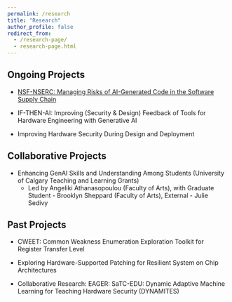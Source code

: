 ```yaml
---
permalink: /research
title: "Research"
author_profile: false
redirect_from: 
  - /research-page/
  - research-page.html
---
```


## Ongoing Projects
- [NSF-NSERC: Managing Risks of AI-Generated Code in the Software Supply Chain](https://sites.google.com/nyu.edu/nsf2341206/)


- IF-THEN-AI: Improving (Security & Design) Feedback of Tools for Hardware Engineering with Generative AI


- Improving Hardware Security During Design and Deployment 

## Collaborative Projects
- Enhancing GenAI Skills and Understanding Among Students (University of Calgary Teaching and Learning Grants)
  - Led by Angeliki Athanasopoulou (Faculty of Arts), with Graduate Student - Brooklyn Sheppard (Faculty of Arts), External - Julie Sedivy

## Past Projects
- CWEET: Common Weakness Enumeration Exploration Toolkit for Register Transfer Level

- Exploring Hardware-Supported Patching for Resilient System on Chip Architectures

- Collaborative Research: EAGER: SaTC-EDU: Dynamic Adaptive Machine Learning for Teaching Hardware Security (DYNAMITES)
